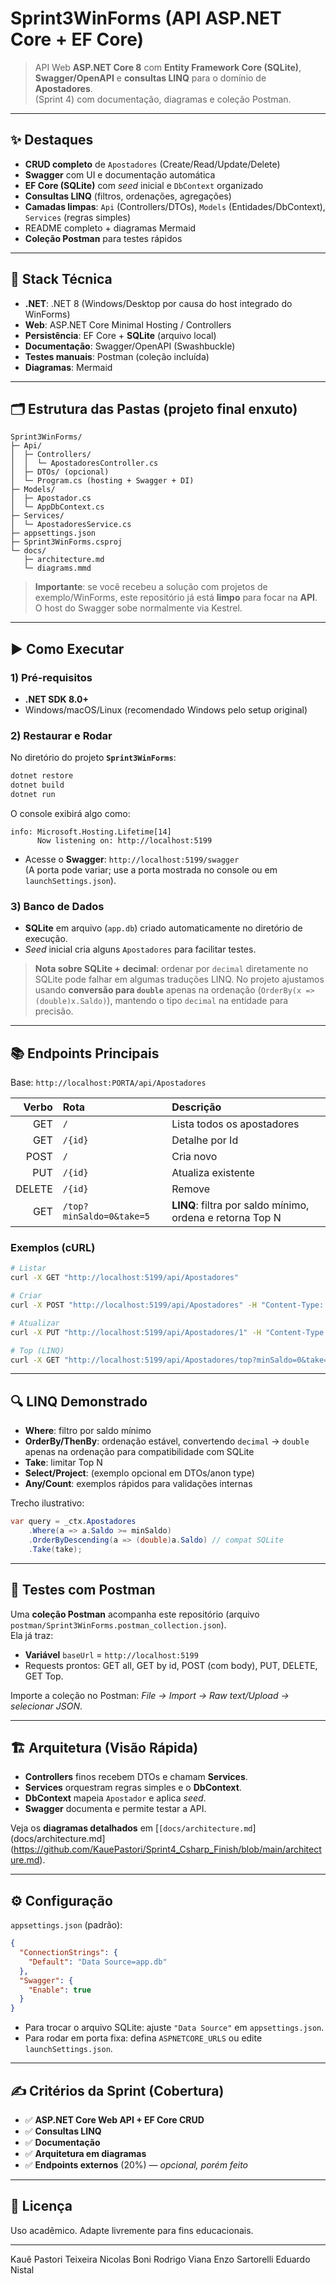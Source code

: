 
# Sprint3WinForms (API ASP.NET Core + EF Core)

> API Web **ASP.NET Core 8** com **Entity Framework Core (SQLite)**, **Swagger/OpenAPI** e **consultas LINQ** para o domínio de **Apostadores**.  
> (Sprint 4) com documentação, diagramas e coleção Postman.

---

## ✨ Destaques

- **CRUD completo** de `Apostadores` (Create/Read/Update/Delete)
- **Swagger** com UI e documentação automática
- **EF Core (SQLite)** com _seed_ inicial e `DbContext` organizado
- **Consultas LINQ** (filtros, ordenações, agregações)
- **Camadas limpas**: `Api` (Controllers/DTOs), `Models` (Entidades/DbContext), `Services` (regras simples)
- README completo + diagramas Mermaid
- **Coleção Postman** para testes rápidos

---

## 🔧 Stack Técnica

- **.NET**: .NET 8 (Windows/Desktop por causa do host integrado do WinForms)
- **Web**: ASP.NET Core Minimal Hosting / Controllers
- **Persistência**: EF Core + **SQLite** (arquivo local)
- **Documentação**: Swagger/OpenAPI (Swashbuckle)
- **Testes manuais**: Postman (coleção incluída)
- **Diagramas**: Mermaid

---

## 🗂 Estrutura das Pastas (projeto final enxuto)

```
Sprint3WinForms/
├─ Api/
│  ├─ Controllers/
│  │  └─ ApostadoresController.cs
│  ├─ DTOs/ (opcional)
│  └─ Program.cs (hosting + Swagger + DI)
├─ Models/
│  ├─ Apostador.cs
│  └─ AppDbContext.cs
├─ Services/
│  └─ ApostadoresService.cs
├─ appsettings.json
├─ Sprint3WinForms.csproj
└─ docs/
   ├─ architecture.md
   └─ diagrams.mmd
```

> **Importante**: se você recebeu a solução com projetos de exemplo/WinForms, este repositório já está **limpo** para focar na **API**. O host do Swagger sobe normalmente via Kestrel.

---

## ▶️ Como Executar

### 1) Pré-requisitos
- **.NET SDK 8.0+**
- Windows/macOS/Linux (recomendado Windows pelo setup original)

### 2) Restaurar e Rodar
No diretório do projeto **`Sprint3WinForms`**:

```bash
dotnet restore
dotnet build
dotnet run
```

O console exibirá algo como:

```
info: Microsoft.Hosting.Lifetime[14]
      Now listening on: http://localhost:5199
```

- Acesse o **Swagger**: `http://localhost:5199/swagger`  
  (A porta pode variar; use a porta mostrada no console ou em `launchSettings.json`).

### 3) Banco de Dados
- **SQLite** em arquivo (`app.db`) criado automaticamente no diretório de execução.
- _Seed_ inicial cria alguns `Apostadores` para facilitar testes.

> **Nota sobre SQLite + decimal**: ordenar por `decimal` diretamente no SQLite pode falhar em algumas traduções LINQ. No projeto ajustamos usando **conversão para `double`** apenas na ordenação (`OrderBy(x => (double)x.Saldo)`), mantendo o tipo `decimal` na entidade para precisão.

---

## 📚 Endpoints Principais

Base: `http://localhost:PORTA/api/Apostadores`

| Verbo | Rota | Descrição |
|------:|:-----|:----------|
| GET | `/` | Lista todos os apostadores |
| GET | `/{id}` | Detalhe por Id |
| POST | `/` | Cria novo |
| PUT | `/{id}` | Atualiza existente |
| DELETE | `/{id}` | Remove |
| GET | `/top?minSaldo=0&take=5` | **LINQ**: filtra por saldo mínimo, ordena e retorna Top N |

### Exemplos (cURL)

```bash
# Listar
curl -X GET "http://localhost:5199/api/Apostadores"

# Criar
curl -X POST "http://localhost:5199/api/Apostadores" -H "Content-Type: application/json" -d "{"nome":"Maria","saldo":120.50,"dataCadastro":"2025-01-20T00:00:00"}"

# Atualizar
curl -X PUT "http://localhost:5199/api/Apostadores/1" -H "Content-Type: application/json" -d "{"id":1,"nome":"Maria Silva","saldo":300,"dataCadastro":"2025-01-15T00:00:00"}"

# Top (LINQ)
curl -X GET "http://localhost:5199/api/Apostadores/top?minSaldo=0&take=5"
```

---

## 🔍 LINQ Demonstrado

- **Where**: filtro por saldo mínimo
- **OrderBy/ThenBy**: ordenação estável, convertendo `decimal` → `double` apenas na ordenação para compatibilidade com SQLite
- **Take**: limitar Top N
- **Select/Project**: (exemplo opcional em DTOs/anon type)
- **Any/Count**: exemplos rápidos para validações internas

Trecho ilustrativo:

```csharp
var query = _ctx.Apostadores
    .Where(a => a.Saldo >= minSaldo)
    .OrderByDescending(a => (double)a.Saldo) // compat SQLite
    .Take(take);
```

---

## 🧪 Testes com Postman

Uma **coleção Postman** acompanha este repositório (arquivo `postman/Sprint3WinForms.postman_collection.json`).  
Ela já traz:
- **Variável** `baseUrl` = `http://localhost:5199`
- Requests prontos: GET all, GET by id, POST (com body), PUT, DELETE, GET Top.

Importe a coleção no Postman: *File → Import → Raw text/Upload → selecionar JSON*.

---

## 🏗 Arquitetura (Visão Rápida)

- **Controllers** finos recebem DTOs e chamam **Services**.
- **Services** orquestram regras simples e o **DbContext**.
- **DbContext** mapeia `Apostador` e aplica _seed_.
- **Swagger** documenta e permite testar a API.

Veja os **diagramas detalhados** em [`[docs/architecture.md`](docs/architecture.md](https://github.com/KauePastori/Sprint4_Csharp_Finish/blob/main/architecture.md).

---

## ⚙️ Configuração

`appsettings.json` (padrão):
```json
{
  "ConnectionStrings": {
    "Default": "Data Source=app.db"
  },
  "Swagger": {
    "Enable": true
  }
}
```

- Para trocar o arquivo SQLite: ajuste `"Data Source"` em `appsettings.json`.
- Para rodar em porta fixa: defina `ASPNETCORE_URLS` ou edite `launchSettings.json`.

---

## ✍️ Critérios da Sprint (Cobertura)

- ✅ **ASP.NET Core Web API + EF Core CRUD**
- ✅ **Consultas LINQ**
- ✅ **Documentação**
- ✅ **Arquitetura em diagramas**
- ✅ **Endpoints externos** (20%) — *opcional, porém feito*

---

## 📄 Licença

Uso acadêmico. Adapte livremente para fins educacionais.

---
Kauê Pastori Teixeira
Nicolas Boni
Rodrigo Viana
Enzo Sartorelli
Eduardo Nistal
